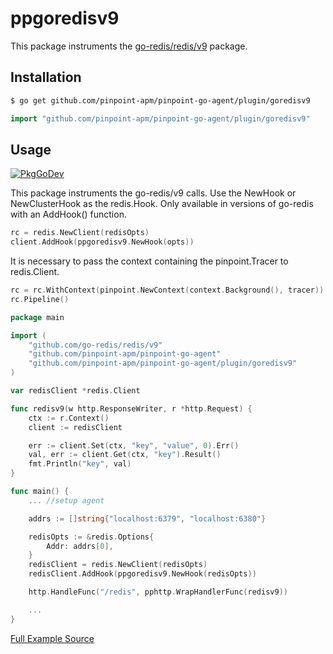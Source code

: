 # ppgoredisv9
This package instruments the [go-redis/redis/v9](https://github.com/go-redis/redis) package.

## Installation

```bash
$ go get github.com/pinpoint-apm/pinpoint-go-agent/plugin/goredisv9
```
```go
import "github.com/pinpoint-apm/pinpoint-go-agent/plugin/goredisv9"
```
## Usage
[![PkgGoDev](https://pkg.go.dev/badge/github.com/pinpoint-apm/pinpoint-go-agent/plugin/goredisv9)](https://pkg.go.dev/github.com/pinpoint-apm/pinpoint-go-agent/plugin/goredisv9)

This package instruments the go-redis/v9 calls. Use the NewHook or NewClusterHook as the redis.Hook.
Only available in versions of go-redis with an AddHook() function.

``` go
rc = redis.NewClient(redisOpts)
client.AddHook(ppgoredisv9.NewHook(opts))
```

It is necessary to pass the context containing the pinpoint.Tracer to redis.Client.

``` go
rc = rc.WithContext(pinpoint.NewContext(context.Background(), tracer))
rc.Pipeline()
```

``` go
package main

import (
    "github.com/go-redis/redis/v9"
    "github.com/pinpoint-apm/pinpoint-go-agent"
    "github.com/pinpoint-apm/pinpoint-go-agent/plugin/goredisv9"
)

var redisClient *redis.Client

func redisv9(w http.ResponseWriter, r *http.Request) {
    ctx := r.Context()
    client := redisClient

    err := client.Set(ctx, "key", "value", 0).Err()
    val, err := client.Get(ctx, "key").Result()
    fmt.Println("key", val)
}

func main() {
    ... //setup agent

    addrs := []string{"localhost:6379", "localhost:6380"}

    redisOpts := &redis.Options{
        Addr: addrs[0],
    }
    redisClient = redis.NewClient(redisOpts)
    redisClient.AddHook(ppgoredisv9.NewHook(redisOpts))

    http.HandleFunc("/redis", pphttp.WrapHandlerFunc(redisv9))

    ...
}
```
[Full Example Source](/plugin/goredisv9/example/redisv9.go)
